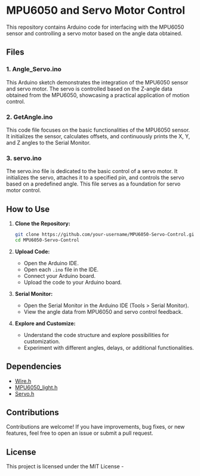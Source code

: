 # MPU6050 and Servo Motor Control

This repository contains Arduino code for interfacing with the MPU6050 sensor and controlling a servo motor based on the angle data obtained.

## Files

### 1. **Angle_Servo.ino**

This Arduino sketch demonstrates the integration of the MPU6050 sensor and servo motor. The servo is controlled based on the Z-angle data obtained from the MPU6050, showcasing a practical application of motion control.

### 2. **GetAngle.ino**

This code file focuses on the basic functionalities of the MPU6050 sensor. It initializes the sensor, calculates offsets, and continuously prints the X, Y, and Z angles to the Serial Monitor.

### 3. **servo.ino**

The servo.ino file is dedicated to the basic control of a servo motor. It initializes the servo, attaches it to a specified pin, and controls the servo based on a predefined angle. This file serves as a foundation for servo motor control.

## How to Use

1. **Clone the Repository:**
   ```bash
   git clone https://github.com/your-username/MPU6050-Servo-Control.git
   cd MPU6050-Servo-Control
   ```

2. **Upload Code:**
   - Open the Arduino IDE.
   - Open each `.ino` file in the IDE.
   - Connect your Arduino board.
   - Upload the code to your Arduino board.

3. **Serial Monitor:**
   - Open the Serial Monitor in the Arduino IDE (Tools > Serial Monitor).
   - View the angle data from MPU6050 and servo control feedback.

4. **Explore and Customize:**
   - Understand the code structure and explore possibilities for customization.
   - Experiment with different angles, delays, or additional functionalities.

## Dependencies

- [Wire.h](https://www.arduino.cc/en/Reference/Wire)
- [MPU6050_light.h](https://github.com/Chris--A/MPU6050_light)
- [Servo.h](https://www.arduino.cc/en/Reference/Servo)

## Contributions

Contributions are welcome! If you have improvements, bug fixes, or new features, feel free to open an issue or submit a pull request.

## License

This project is licensed under the MIT License - 

